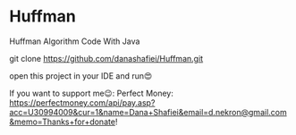 # Huffman
Huffman Algorithm Code With Java

git clone https://github.com/danashafiei/Huffman.git

open this project in your IDE and run😍

If you want to support me😉:
Perfect Money: https://perfectmoney.com/api/pay.asp?acc=U30994009&cur=1&name=Dana+Shafiei&email=d.nekron@gmail.com&memo=Thanks+for+donate!


